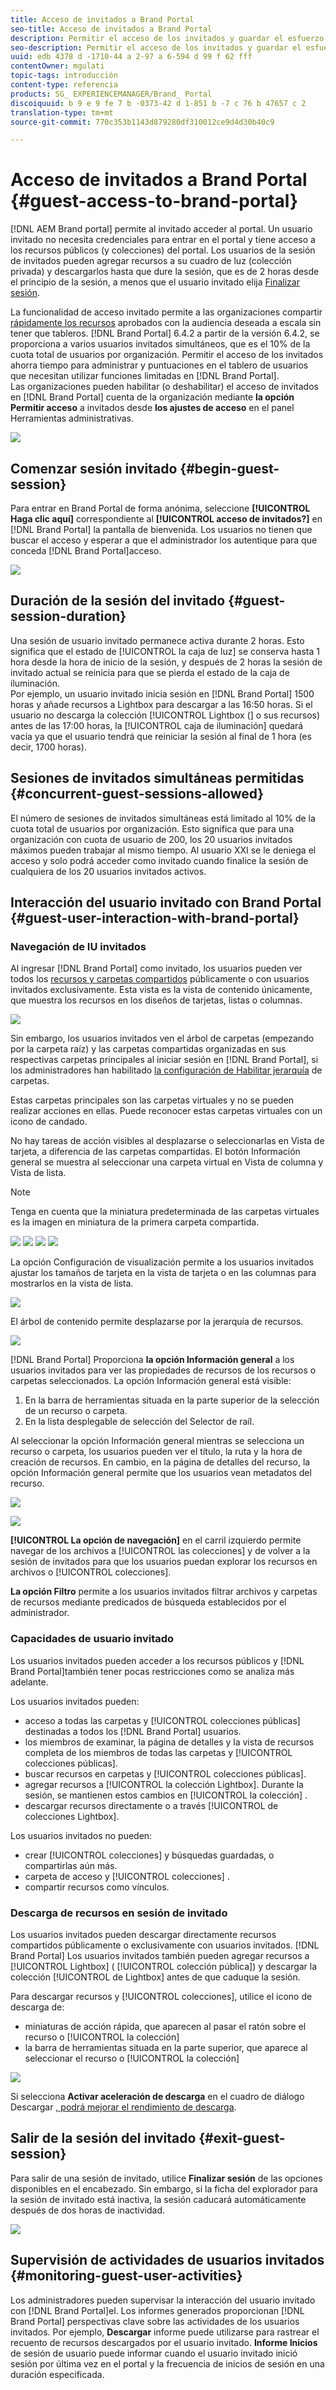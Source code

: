 ```yaml
---
title: Acceso de invitados a Brand Portal
seo-title: Acceso de invitados a Brand Portal
description: Permitir el acceso de los invitados y guardar el esfuerzo por parte de numerosos usuarios que no necesitan autenticarse.
seo-description: Permitir el acceso de los invitados y guardar el esfuerzo por parte de numerosos usuarios que no necesitan autenticarse.
uuid: edb 4378 d -1710-44 a 2-97 a 6-594 d 99 f 62 fff
contentOwner: mgulati
topic-tags: introducción
content-type: referencia
products: SG_ EXPERIENCEMANAGER/Brand_ Portal
discoiquuid: b 9 e 9 fe 7 b -0373-42 d 1-851 b -7 c 76 b 47657 c 2
translation-type: tm+mt
source-git-commit: 770c353b1143d879280df310012ce9d4d30b40c9

---
```



# Acceso de invitados a Brand Portal {#guest-access-to-brand-portal}

[!DNL AEM Brand portal] permite al invitado acceder al portal. Un usuario invitado no necesita credenciales para entrar en el portal y tiene acceso a los recursos públicos (y colecciones) del portal. Los usuarios de la sesión de invitados pueden agregar recursos a su cuadro de luz (colección privada) y descargarlos hasta que dure la sesión, que es de 2 horas desde el principio de la sesión, a menos que el usuario invitado elija [Finalizar sesión](#exit-guest-session).

La funcionalidad de acceso invitado permite a las organizaciones compartir [rápidamente los recursos](../using/brand-portal-sharing-folders.md#how-to-share-folders) aprobados con la audiencia deseada a escala sin tener que tableros. [!DNL Brand Portal] 6.4.2 a partir de la versión 6.4.2, se proporciona a varios usuarios invitados simultáneos, que es el 10% de la cuota total de usuarios por organización. Permitir el acceso de los invitados ahorra tiempo para administrar y puntuaciones en el tablero de usuarios que necesitan utilizar funciones limitadas en [!DNL Brand Portal].\
Las organizaciones pueden habilitar (o deshabilitar) el acceso de invitados en [!DNL Brand Portal] cuenta de la organización mediante **la opción Permitir acceso** a invitados desde **los ajustes de acceso** en el panel Herramientas administrativas.

<!--
Comment Type: annotation
Last Modified By: mgulati
Last Modified Date: 2018-08-17T10:42:59.879-0400
Removed the first para: "AEM Assets Brand Portal allows public users to enter the portal anonymously and have restricted access to the allowed public resources as guests. Organization users with guest role need not seek access and authentication from administrators."
-->

![](assets/enable-guest-access.png)

## Comenzar sesión invitado {#begin-guest-session}

Para entrar en Brand Portal de forma anónima, seleccione **[!UICONTROL Haga clic aquí]** correspondiente al **[!UICONTROL acceso de invitados?]** en [!DNL Brand Portal] la pantalla de bienvenida. Los usuarios no tienen que buscar el acceso y esperar a que el administrador los autentique para que conceda [!DNL Brand Portal]acceso.

![](assets/bp-login-screen.png)

## Duración de la sesión del invitado {#guest-session-duration}

Una sesión de usuario invitado permanece activa durante 2 horas. Esto significa que el estado de [!UICONTROL la caja de luz] se conserva hasta 1 hora desde la hora de inicio de la sesión, y después de 2 horas la sesión de invitado actual se reinicia para que se pierda el estado de la caja de iluminación.\
Por ejemplo, un usuario invitado inicia sesión en [!DNL Brand Portal] 1500 horas y añade recursos a Lightbox para descargar a las 16:50 horas. Si el usuario no descarga la colección [!UICONTROL Lightbox (] o sus recursos) antes de las 17:00 horas, la [!UICONTROL caja de iluminación] quedará vacía ya que el usuario tendrá que reiniciar la sesión al final de 1 hora (es decir, 1700 horas).

## Sesiones de invitados simultáneas permitidas {#concurrent-guest-sessions-allowed}

El número de sesiones de invitados simultáneas está limitado al 10% de la cuota total de usuarios por organización. Esto significa que para una organización con cuota de usuario de 200, los 20 usuarios invitados máximos pueden trabajar al mismo tiempo. Al usuario XXI se le deniega el acceso y solo podrá acceder como invitado cuando finalice la sesión de cualquiera de los 20 usuarios invitados activos.

## Interacción del usuario invitado con Brand Portal {#guest-user-interaction-with-brand-portal}

### Navegación de IU invitados

Al ingresar [!DNL Brand Portal] como invitado, los usuarios pueden ver todos los [recursos y carpetas compartidos](../using/brand-portal-sharing-folders.md#sharefolders) públicamente o con usuarios invitados exclusivamente. Esta vista es la vista de contenido únicamente, que muestra los recursos en los diseños de tarjetas, listas o columnas.

![](assets/disabled-folder-hierarchy1.png)

Sin embargo, los usuarios invitados ven el árbol de carpetas (empezando por la carpeta raíz) y las carpetas compartidas organizadas en sus respectivas carpetas principales al iniciar sesión en [!DNL Brand Portal], si los administradores han habilitado [la configuración de Habilitar jerarquía](../using/brand-portal-general-configuration.md#main-pars-header-1621071021) de carpetas.

Estas carpetas principales son las carpetas virtuales y no se pueden realizar acciones en ellas. Puede reconocer estas carpetas virtuales con un icono de candado.

No hay tareas de acción visibles al desplazarse o seleccionarlas en Vista de tarjeta, a diferencia de las carpetas compartidas. El botón Información general se muestra al seleccionar una carpeta virtual en Vista de columna y Vista de lista.

>[!NOTE]
>
>Tenga en cuenta que la miniatura predeterminada de las carpetas virtuales es la imagen en miniatura de la primera carpeta compartida.

![](assets/enabled-hierarchy1.png) ![](assets/hierarchy1-nonadmin.png) ![](assets/hierarchy-nonadmin.png) ![](assets/hierarchy2-nonadmin.png)

La opción Configuración de visualización permite a los usuarios invitados ajustar los tamaños de tarjeta en la vista de tarjeta o en las columnas para mostrarlos en la vista de lista.

![](assets/nav-guest-user.png)

El árbol de contenido permite desplazarse por la jerarquía de recursos.

![](assets/guest-login-ui.png)

[!DNL Brand Portal] Proporciona **la opción Información general** a los usuarios invitados para ver las propiedades de recursos de los recursos o carpetas seleccionados. La opción Información general está visible:

1. En la barra de herramientas situada en la parte superior de la selección de un recurso o carpeta.
2. En la lista desplegable de selección del Selector de raíl.

Al seleccionar la opción Información general mientras se selecciona un recurso o carpeta, los usuarios pueden ver el título, la ruta y la hora de creación de recursos. En cambio, en la página de detalles del recurso, la opción Información general permite que los usuarios vean metadatos del recurso.

![](assets/overview-option-1.png)

![](assets/overview-rail-selector-1.png)

**[!UICONTROL La opción de navegación]** en el carril izquierdo permite navegar de los archivos a [!UICONTROL las colecciones] y de volver a la sesión de invitados para que los usuarios puedan explorar los recursos en archivos o [!UICONTROL colecciones].

**La opción Filtro** permite a los usuarios invitados filtrar archivos y carpetas de recursos mediante predicados de búsqueda establecidos por el administrador.

### Capacidades de usuario invitado

Los usuarios invitados pueden acceder a los recursos públicos y [!DNL Brand Portal]también tener pocas restricciones como se analiza más adelante.

Los usuarios invitados pueden:

* acceso a todas las carpetas y [!UICONTROL colecciones públicas] destinadas a todos los [!DNL Brand Portal] usuarios.
* los miembros de examinar, la página de detalles y la vista de recursos completa de los miembros de todas las carpetas y [!UICONTROL colecciones públicas].
* buscar recursos en carpetas y [!UICONTROL colecciones públicas].
* agregar recursos a [!UICONTROL la colección Lightbox]. Durante la sesión, se mantienen estos cambios en [!UICONTROL la colección] .
* descargar recursos directamente o a través [!UICONTROL de colecciones Lightbox].

Los usuarios invitados no pueden:

* crear [!UICONTROL colecciones] y búsquedas guardadas, o compartirlas aún más.
* carpeta de acceso y [!UICONTROL colecciones] .
* compartir recursos como vínculos.

### Descarga de recursos en sesión de invitado

Los usuarios invitados pueden descargar directamente recursos compartidos públicamente o exclusivamente con usuarios invitados. [!DNL Brand Portal] Los usuarios invitados también pueden agregar recursos a [!UICONTROL Lightbox] ( [!UICONTROL colección pública]) y descargar la colección [!UICONTROL de Lightbox] antes de que caduque la sesión.

Para descargar recursos y [!UICONTROL colecciones], utilice el icono de descarga de:

* miniaturas de acción rápida, que aparecen al pasar el ratón sobre el recurso o [!UICONTROL la colección]
* la barra de herramientas situada en la parte superior, que aparece al seleccionar el recurso o [!UICONTROL la colección]

![](assets/download-on-guest.png)

Si selecciona **Activar aceleración de descarga** en el cuadro de diálogo Descargar [, podrá mejorar el rendimiento de descarga](../using/accelerated-download.md).

## Salir de la sesión del invitado {#exit-guest-session}

Para salir de una sesión de invitado, utilice **Finalizar sesión** de las opciones disponibles en el encabezado. Sin embargo, si la ficha del explorador para la sesión de invitado está inactiva, la sesión caducará automáticamente después de dos horas de inactividad.

![](assets/end-guest-session.png)

## Supervisión de actividades de usuarios invitados {#monitoring-guest-user-activities}

Los administradores pueden supervisar la interacción del usuario invitado con [!DNL Brand Portal]el. Los informes generados proporcionan [!DNL Brand Portal] perspectivas clave sobre las actividades de los usuarios invitados. Por ejemplo, **Descargar** informe puede utilizarse para rastrear el recuento de recursos descargados por el usuario invitado. **Informe Inicios** de sesión de usuario puede informar cuando el usuario invitado inició sesión por última vez en el portal y la frecuencia de inicios de sesión en una duración especificada.

